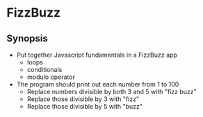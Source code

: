 # FizzBuzz
## Synopsis
* Put together Javascript fundamentals in a FizzBuzz app
  * loops
  * conditionals
  * modulo operator
* The program should print out each number from 1 to 100
  * Replace numbers divisible by both 3 and 5 with "fizz buzz"
  * Replace those divisible by 3 with "fizz"
  * Replace those divisible by 5 with "buzz"
